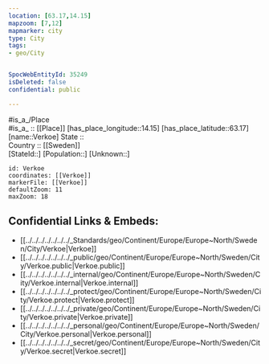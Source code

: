 ```yaml
---
location: [63.17,14.15] 
mapzoom: [7,12] 
mapmarker: city 
type: City
tags:
- geo/City


SpocWebEntityId: 35249
isDeleted: false
confidential: public

---
```

#is_a_/Place  
#is_a_ :: [[Place]] 
[has_place_longitude::14.15] 
[has_place_latitude::63.17] 
[name::Verkoe] 
State ::  
Country :: [[Sweden]]  
[StateId::] 
[Population::] 
[Unknown::] 


```leaflet
id: Verkoe
coordinates: [[Verkoe]] 
markerFile: [[Verkoe]] 
defaultZoom: 11 
maxZoom: 18
```


## Confidential Links & Embeds: 
- [[../../../../../../../_Standards/geo/Continent/Europe/Europe~North/Sweden/City/Verkoe|Verkoe]] 
- [[../../../../../../../_public/geo/Continent/Europe/Europe~North/Sweden/City/Verkoe.public|Verkoe.public]] 
- [[../../../../../../../_internal/geo/Continent/Europe/Europe~North/Sweden/City/Verkoe.internal|Verkoe.internal]] 
- [[../../../../../../../_protect/geo/Continent/Europe/Europe~North/Sweden/City/Verkoe.protect|Verkoe.protect]] 
- [[../../../../../../../_private/geo/Continent/Europe/Europe~North/Sweden/City/Verkoe.private|Verkoe.private]] 
- [[../../../../../../../_personal/geo/Continent/Europe/Europe~North/Sweden/City/Verkoe.personal|Verkoe.personal]] 
- [[../../../../../../../_secret/geo/Continent/Europe/Europe~North/Sweden/City/Verkoe.secret|Verkoe.secret]] 

